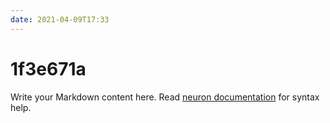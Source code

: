 ```yaml
---
date: 2021-04-09T17:33
---
```


# 1f3e671a

Write your Markdown content here. Read [neuron documentation](https://neuron.zettel.page/2011404.html) for syntax help.

